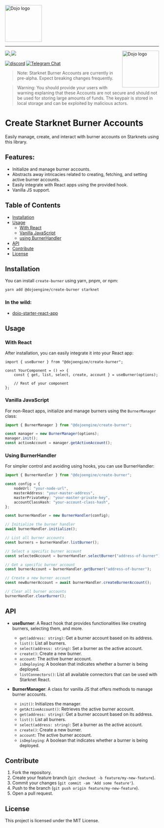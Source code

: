 <picture>
  <source media="(prefers-color-scheme: dark)" srcset=".github/burner.png">
  <img alt="Dojo logo" width="120" src=".github/burner.png">
</picture>

---

<picture>
  <source media="(prefers-color-scheme: dark)" srcset=".github/mark-dark.svg">
  <img alt="Dojo logo" align="right" width="120" src=".github/mark-light.svg">
</picture>

<a href="https://twitter.com/dojostarknet">
<img src="https://img.shields.io/twitter/follow/dojostarknet?style=social"/>
</a>
<a href="https://github.com/dojoengine/dojo">
<img src="https://img.shields.io/github/stars/dojoengine/dojo?style=social"/>
</a>

[![discord](https://img.shields.io/badge/join-dojo-green?logo=discord&logoColor=white)](https://discord.gg/PwDa2mKhR4)
[![Telegram Chat][tg-badge]][tg-url]

[tg-badge]: https://img.shields.io/endpoint?color=neon&logo=telegram&label=chat&style=flat-square&url=https%3A%2F%2Ftg.sumanjay.workers.dev%2Fdojoengine
[tg-url]: https://t.me/dojoengine

> Note: Starknet Burner Accounts are currently in pre-alpha. Expect breaking changes frequently.

> Warning: You should provide your users with warning explaning that these Accounts are not secure and should not be used for storing large amounts of funds. The keypair is stored in local storage and can be exploited by malicious actors.

# Create Starknet Burner Accounts

Easily manage, create, and interact with burner accounts on Starknets using this library.

## Features:

-   Initialize and manage burner accounts.
-   Abstracts away intricacies related to creating, fetching, and setting active burner accounts.
-   Easily integrate with React apps using the provided hook.
-   Vanilla JS support.

## Table of Contents

-   [Installation](#installation)
-   [Usage](#usage)
    -   [With React](#with-react)
    -   [Vanilla JavaScript](#vanilla-javascript)
    -   [using BurnerHandler](#burnerhandler)
-   [API](#api)
-   [Contribute](#contribute)
-   [License](#license)

## Installation

You can install `create-burner` using yarn, pnpm, or npm:

```bash
yarn add @dojoengine/create-burner starknet
```

### In the wild:

-   [dojo-starter-react-app](https://github.com/dojoengine/dojo-starter-react-app)

## Usage

### With React

After installation, you can easily integrate it into your React app:

```tsx
import { useBurner } from "@dojoengine/create-burner";

const YourComponent = () => {
    const { get, list, select, create, account } = useBurner(options);

    // Rest of your component
};
```

### Vanilla JavaScript

For non-React apps, initialize and manage burners using the `BurnerManager` class:

```typescript
import { BurnerManager } from "@dojoengine/create-burner";

const manager = new BurnerManager(options);
manager.init();
const activeAccount = manager.getActiveAccount();
```

### Using BurnerHandler

For simpler control and avoiding using hooks, you can use BurnerHandler:

```typescript
import { BurnerHandler } from "@dojoengine/create-burner";

const config = {
    nodeUrl: "your-node-url",
    masterAddress: "your-master-address",
    masterPrivateKey: "your-master-private-key",
    accountClassHash: "your-account-class-hash",
};

const burnerHandler = new BurnerHandler(config);

// Initialize the burner handler
await burnerHandler.initialize();

// List all burner accounts
const burners = burnerHandler.listBurner();

// Select a specific burner account
const selectedAccount = burnerHandler.selectBurner("address-of-burner");

// Get a specific burner account
const burnerAccount = burnerHandler.getBurner("address-of-burner");

// Create a new burner account
const newBurnerAccount = await burnerHandler.createBurnerAccount();

// Clear all burner accounts
burnerHandler.clearBurner();
```

## API

-   **useBurner**: A React hook that provides functionalities like creating burners, selecting them, and more.

    -   `get(address: string)`: Get a burner account based on its address.
    -   `list()`: List all burners.
    -   `select(address: string)`: Set a burner as the active account.
    -   `create()`: Create a new burner.
    -   `account`: The active burner account.
    -   `isDeploying`: A boolean that indicates whether a burner is being deployed.
    -   `listConnectors()`: List all available connectors that can be used with Starknet React.

-   **BurnerManager**: A class for vanilla JS that offers methods to manage burner accounts.
    -   `init()`: Initializes the manager.
    -   `getActiveAccount()`: Retrieves the active burner account.
    -   `get(address: string)`: Get a burner account based on its address.
    -   `list()`: List all burners.
    -   `select(address: string)`: Set a burner as the active account.
    -   `create()`: Create a new burner.
    -   `account`: The active burner account.
    -   `isDeploying`: A boolean that indicates whether a burner is being deployed.

## Contribute

1. Fork the repository.
2. Create your feature branch (`git checkout -b feature/my-new-feature`).
3. Commit your changes (`git commit -am 'Add some feature'`).
4. Push to the branch (`git push origin feature/my-new-feature`).
5. Open a pull request.

## License

This project is licensed under the MIT License.
